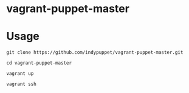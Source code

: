 vagrant-puppet-master
===

Usage
===
`git clone https://github.com/indypuppet/vagrant-puppet-master.git`

`cd vagrant-puppet-master`

`vagrant up`

`vagrant ssh`
